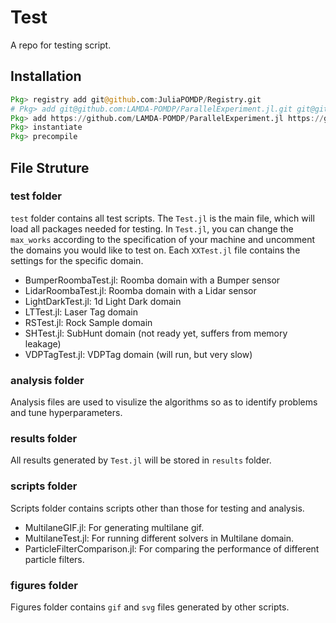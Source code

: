# Test
A repo for testing script.
## Installation
```julia
Pkg> registry add git@github.com:JuliaPOMDP/Registry.git
# Pkg> add git@github.com:LAMDA-POMDP/ParallelExperiment.jl.git git@github.com:LAMDA-POMDP/BSDESPOT.jl.git git@github.com:LAMDA-POMDP/AdaOPS.jl.git git@github.com:LAMDA-POMDP/Roomba.jl.git git@github.com:LAMDA-POMDP/SubHunt.jl.git git@github.com:LAMDA-POMDP/VDPTag2.jl.git git@github.com:LAMDA-POMDP/LaserTag.jl.git git@github.com:JuliaPOMDP/RLInterface.jl.git git@github.com:JuliaPOMDP/POMDPGifs.jl.git git@github.com:LAMDA-POMDP/Multilane.jl.git git@github.com:sisl/GridInterpolations.jl.git
Pkg> add https://github.com/LAMDA-POMDP/ParallelExperiment.jl https://github.com/LAMDA-POMDP/BSDESPOT.jl https://github.com/LAMDA-POMDP/AdaOPS.jl https://github.com/LAMDA-POMDP/Roomba.jl https://github.com/LAMDA-POMDP/SubHunt.jl https://github.com/LAMDA-POMDP/VDPTag2.jl https://github.com/Wu-Chenyang/LaserTag.jl https://github.com/JuliaPOMDP/RLInterface.jl https://github.com/JuliaPOMDP/POMDPGifs.jl https://github.com/LAMDA-POMDP/Multilane.jl https://github.com/sisl/GridInterpolations.jl https://github.com/Wu-Chenyang/AA228FinalProject
Pkg> instantiate
Pkg> precompile
```
## File Struture
### test folder
`test` folder contains all test scripts. The `Test.jl` is the main file, which will load all packages needed for testing. In `Test.jl`, you can change the `max_works` according to the specification of your machine and uncomment the domains you would like to test on.
Each `XXTest.jl` file contains the settings for the specific domain.
- BumperRoombaTest.jl: Roomba domain with a Bumper sensor
- LidarRoombaTest.jl: Roomba domain with a Lidar sensor
- LightDarkTest.jl: 1d Light Dark domain
- LTTest.jl: Laser Tag domain
- RSTest.jl: Rock Sample domain
- SHTest.jl: SubHunt domain (not ready yet, suffers from memory leakage)
- VDPTagTest.jl: VDPTag domain (will run, but very slow)
### analysis folder
Analysis files are used to visulize the algorithms so as to identify problems and tune hyperparameters.
### results folder
All results generated by `Test.jl` will be stored in `results` folder.
### scripts folder
Scripts folder contains scripts other than those for testing and analysis.
- MultilaneGIF.jl: For generating multilane gif.
- MultilaneTest.jl: For running different solvers in Multilane domain.
- ParticleFilterComparison.jl: For comparing the performance of different particle filters.
### figures folder
Figures folder contains `gif` and `svg` files generated by other scripts.
